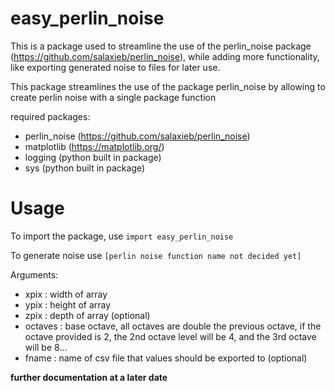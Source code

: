 # easy_perlin_noise
This is a package used to streamline the use of the perlin_noise package (https://github.com/salaxieb/perlin_noise), while adding more functionality, like exporting generated noise to files for later use.

This package streamlines the use of the package perlin_noise by allowing to create perlin noise with a single package function

required packages: 

  - perlin_noise (https://github.com/salaxieb/perlin_noise)
  - matplotlib (https://matplotlib.org/)
  - logging (python built in package)
  - sys (python built in package)

# Usage
To import the package, use `import easy_perlin_noise`

To generate noise use `[perlin noise function name not decided yet]`

Arguments:
  - xpix : width of array
  - ypix : height of array
  - zpix : depth of array (optional)
  - octaves : base octave, all octaves are double the previous octave, if the octave provided is 2, the 2nd octave level will be 4, and the 3rd octave will be 8...
  - fname : name of csv file that values should be exported to (optional) 


**further documentation at a later date**
